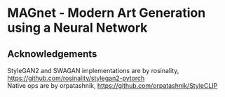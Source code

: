 # MAGnet - Modern Art Generation using a Neural Network

## Acknowledgements
StyleGAN2 and SWAGAN implementations are by rosinality, https://github.com/rosinality/stylegan2-pytorch</br>
Native ops are by orpatashnik, https://github.com/orpatashnik/StyleCLIP

